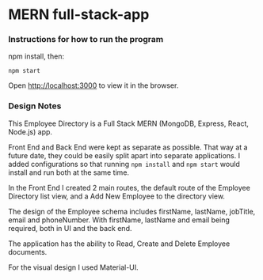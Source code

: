 # MERN full-stack-app


### Instructions for how to run the program

npm install, then:

`npm start`

Open [http://localhost:3000](http://localhost:3000) to view it in the browser.

### Design Notes

This Employee Directory is a Full Stack MERN (MongoDB, Express, React, Node.js) app.

Front End and Back End were kept as separate as possible. That way at a future date, they could be easily split apart into separate applications. I added configurations so that running `npm install` and `npm start` would install and run both at the same time.

In the Front End I created 2 main routes, the default route of the Employee Directory list view, and a Add New Employee to the directory view.

The design of the Employee schema includes firstName, lastName, jobTitle, email and phoneNumber. With firstName, lastName and email being required, both in UI and the back end.

The application has the ability to Read, Create and Delete Employee documents.

For the visual design I used Material-UI.
